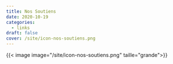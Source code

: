 ```yaml
---
title: Nos Soutiens
date: 2020-10-19
categories:
  - links
draft: false
cover: /site/icon-nos-soutiens.png
---
```

<!--more-->
{{< image image="/site/icon-nos-soutiens.png" taille="grande">}}
